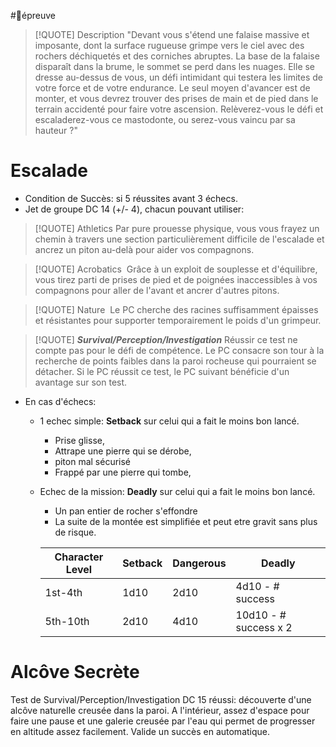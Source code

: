 #🎲épreuve


> [!QUOTE] Description
> "Devant vous s'étend une falaise massive et imposante, dont la surface rugueuse grimpe vers le ciel avec des rochers déchiquetés et des corniches abruptes. La base de la falaise disparaît dans la brume, le sommet se perd dans les nuages. Elle se dresse au-dessus de vous, un défi intimidant qui testera les limites de votre force et de votre endurance. Le seul moyen d'avancer est de monter, et vous devrez trouver des prises de main et de pied dans le terrain accidenté pour faire votre ascension. Relèverez-vous le défi et escaladerez-vous ce mastodonte, ou serez-vous vaincu par sa hauteur ?"


# Escalade

- Condition de Succès:  si 5 réussites avant 3 échecs.
- Jet de groupe DC 14 (+/- 4), chacun pouvant utiliser:

> [!QUOTE] Athletics
> 		Par pure prouesse physique, vous vous frayez un chemin à travers une section particulièrement difficile de l'escalade et ancrez un piton au-delà pour aider vos compagnons.

>[!QUOTE] Acrobatics
> 		 Grâce à un exploit de souplesse et d'équilibre, vous tirez parti de prises de pied et de poignées inaccessibles à vos compagnons pour aller de l'avant et ancrer d'autres pitons.

>[!QUOTE] Nature
> 		 Le PC cherche des racines suffisamment épaisses et résistantes pour supporter temporairement le poids d'un grimpeur.

>[!QUOTE] _**Survival/Perception/Investigation**_
> 		Réussir ce test ne compte pas pour le défi de compétence. Le PC consacre son tour à la recherche de points faibles dans la paroi rocheuse qui pourraient se détacher. Si le PC réussit ce test, le PC suivant bénéficie d'un avantage sur son test.

- En cas d'échecs:
	- 1 echec simple: **Setback** sur celui qui a fait le moins bon lancé.
		- Prise glisse,
		- Attrape une pierre qui se dérobe,
		- piton mal sécurisé
		- Frappé par une pierre qui tombe,
	- Echec de la mission: **Deadly** sur celui qui a fait le moins bon lancé.
		- Un pan entier de rocher s'effondre
		- La suite de la montée est simplifiée et peut etre gravit sans plus de risque.

		| Character Level | Setback | Dangerous | Deadly                |
		| --------------- | ------- | --------- | --------------------- |
		| 1st-4th         | 1d10    | 2d10      | 4d10 - # success      |
		| 5th-10th        | 2d10    | 4d10      | 10d10 - # success x 2 |
	

# Alcôve Secrète
Test de Survival/Perception/Investigation DC 15 réussi: découverte d'une alcôve naturelle creusée dans la paroi. A l'intérieur, assez d'espace pour faire une pause et une galerie creusée par l'eau qui permet de progresser en altitude assez facilement.
Valide un succès en automatique.